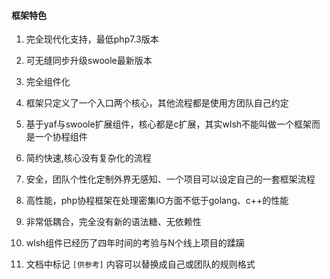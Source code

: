 #### 框架特色

1. 完全现代化支持，最低php7.3版本

2. 可无缝同步升级swoole最新版本

3. 完全组件化

4. 框架只定义了一个入口两个核心，其他流程都是使用方团队自己约定

5. 基于yaf与swoole扩展组件，核心都是c扩展，其实wlsh不能叫做一个框架而是一个协程组件

6. 简约快速,核心没有复杂化的流程

7. 安全，团队个性化定制外界无感知、一个项目可以设定自己的一套框架流程

8. 高性能，php协程框架在处理密集IO方面不低于golang、c++的性能

9. 非常低耦合，完全没有新的语法糖、无依赖性

10. wlsh组件已经历了四年时间的考验与N个线上项目的蹂躏

11. 文档中标记 `[供参考]` 内容可以替换成自己或团队的规则格式
